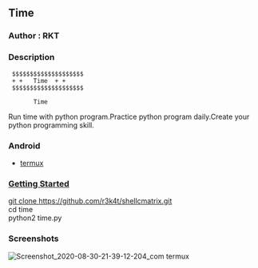 <h2>Time</h2>

### Author : RKT ###

### Description ###

   
     $$$$$$$$$$$$$$$$$$$$
     + +   Time  + +
     $$$$$$$$$$$$$$$$$$$$

           Time

Run time with python program.Practice python program daily.Create your python programming skill.

### Android ###

<ul>
<li><a href="https://termux.com">termux</li>
</ul>

### Getting Started ###

git clone https://github.com/r3k4t/shellcmatrix.git
<br>
cd time
<br>
python2 time.py

### Screenshots ###

![Screenshot_2020-08-30-21-39-12-204_com termux](https://user-images.githubusercontent.com/69615463/91663493-f9b7e400-eb0a-11ea-887e-c5463297ce53.jpg)


